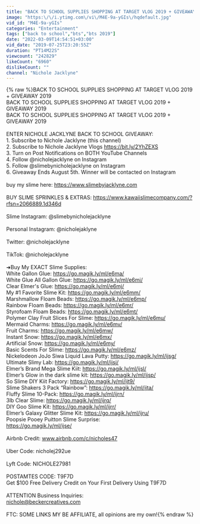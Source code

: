 ```yaml
---
title: "BACK TO SCHOOL SUPPLIES SHOPPING AT TARGET VLOG 2019 + GIVEAWAY 2019"
image: "https:\/\/i.ytimg.com\/vi\/M4E-9a-yGIs\/hqdefault.jpg"
vid_id: "M4E-9a-yGIs"
categories: "Entertainment"
tags: ["back to school","bts","bts 2019"]
date: "2022-03-09T14:54:51+03:00"
vid_date: "2019-07-25T23:20:55Z"
duration: "PT14M22S"
viewcount: "242829"
likeCount: "6960"
dislikeCount: ""
channel: "Nichole Jacklyne"
---
```

{% raw %}BACK TO SCHOOL SUPPLIES SHOPPING AT TARGET VLOG 2019 + GIVEAWAY 2019<br />BACK TO SCHOOL SUPPLIES SHOPPING AT TARGET VLOG 2019 + GIVEAWAY 2019<br />BACK TO SCHOOL SUPPLIES SHOPPING AT TARGET VLOG 2019 + GIVEAWAY 2019<br /><br />ENTER NICHOLE JACKLYNE BACK TO SCHOOL GIVEAWAY:<br />1. Subscribe to Nichole Jacklyne (this channel)<br />2. Subscribe to Nichole Jacklyne Vlogs <a rel="nofollow" target="blank" href="https://bit.ly/2YhZEXS">https://bit.ly/2YhZEXS</a><br />3. Turn on Post Notifications on BOTH YouTube Channels<br />4. Follow @nicholejacklyne on Instagram<br />5. Follow @slimebynicholejacklyne on Instagram<br />6. Giveaway Ends August 5th. Winner will be contacted on Instagram<br /><br />buy my slime here: <a rel="nofollow" target="blank" href="https://www.slimebyjacklyne.com">https://www.slimebyjacklyne.com</a> <br /><br />BUY SLIME SPRINKLES &amp; EXTRAS: <a rel="nofollow" target="blank" href="https://www.kawaiislimecompany.com/?rfsn=2066889.1d346d">https://www.kawaiislimecompany.com/?rfsn=2066889.1d346d</a><br /><br />Slime Instagram: @slimebynicholejacklyne<br /><br />Personal Instagram: @nicholejaklyne<br /><br />Twitter: @nicholejacklyne<br /><br />TikTok: @nicholejacklyne<br /><br />➜Buy My EXACT Slime Supplies:<br />White Gallon Glue: <a rel="nofollow" target="blank" href="https://go.magik.ly/ml/e6ma/">https://go.magik.ly/ml/e6ma/</a><br />White Glue All Gallon Glue: <a rel="nofollow" target="blank" href="https://go.magik.ly/ml/e6mi/">https://go.magik.ly/ml/e6mi/</a><br />Clear Elmer's Glue: <a rel="nofollow" target="blank" href="https://go.magik.ly/ml/e6mj/">https://go.magik.ly/ml/e6mj/</a><br />My #1 Favorite Slime Kit: <a rel="nofollow" target="blank" href="https://go.magik.ly/ml/e6mm/">https://go.magik.ly/ml/e6mm/</a><br />Marshmallow Floam Beads: <a rel="nofollow" target="blank" href="https://go.magik.ly/ml/e6mp/">https://go.magik.ly/ml/e6mp/</a><br />Rainbow Floam Beads: <a rel="nofollow" target="blank" href="https://go.magik.ly/ml/e6mr/">https://go.magik.ly/ml/e6mr/</a><br />Styrofoam Floam Beads: <a rel="nofollow" target="blank" href="https://go.magik.ly/ml/e6mt/">https://go.magik.ly/ml/e6mt/</a><br />Polymer Clay Fruit Slices For Slime: <a rel="nofollow" target="blank" href="https://go.magik.ly/ml/e6mu/">https://go.magik.ly/ml/e6mu/</a><br />Mermaid Charms: <a rel="nofollow" target="blank" href="https://go.magik.ly/ml/e6mv/">https://go.magik.ly/ml/e6mv/</a><br />Fruit Charms: <a rel="nofollow" target="blank" href="https://go.magik.ly/ml/e6mw/">https://go.magik.ly/ml/e6mw/</a><br />Instant Snow: <a rel="nofollow" target="blank" href="https://go.magik.ly/ml/e6mx/">https://go.magik.ly/ml/e6mx/</a><br />Artificial Snow: <a rel="nofollow" target="blank" href="https://go.magik.ly/ml/e6my/">https://go.magik.ly/ml/e6my/</a><br />Basic Scents For Slime: <a rel="nofollow" target="blank" href="https://go.magik.ly/ml/e6mz/">https://go.magik.ly/ml/e6mz/</a><br />Nickelodeon JoJo Siwa Liquid Lava Putty: <a rel="nofollow" target="blank" href="https://go.magik.ly/ml/ijsg/">https://go.magik.ly/ml/ijsg/</a><br />Ultimate Slimy Lab: <a rel="nofollow" target="blank" href="https://go.magik.ly/ml/ijsj/">https://go.magik.ly/ml/ijsj/</a><br />Elmer’s Brand Mega Slime Kiit: <a rel="nofollow" target="blank" href="https://go.magik.ly/ml/ijsl/">https://go.magik.ly/ml/ijsl/</a><br />Elmer’s Glow in the dark slime kit: <a rel="nofollow" target="blank" href="https://go.magik.ly/ml/ijsp/">https://go.magik.ly/ml/ijsp/</a><br />So Slime DIY Kiit Factory: <a rel="nofollow" target="blank" href="https://go.magik.ly/ml/ijt9/">https://go.magik.ly/ml/ijt9/</a><br />Slime Shakers 3 Pack “Rainbow”: <a rel="nofollow" target="blank" href="https://go.magik.ly/ml/ijta/">https://go.magik.ly/ml/ijta/</a><br />Fluffy Slime 10-Pack: <a rel="nofollow" target="blank" href="https://go.magik.ly/ml/ijrn/">https://go.magik.ly/ml/ijrn/</a><br />3lb Clear Slime: <a rel="nofollow" target="blank" href="https://go.magik.ly/ml/ijrq/">https://go.magik.ly/ml/ijrq/</a><br />DIY Goo Slime Kit: <a rel="nofollow" target="blank" href="https://go.magik.ly/ml/ijrr/">https://go.magik.ly/ml/ijrr/</a><br />Elmer’s Galaxy Glitter Slime Kit: <a rel="nofollow" target="blank" href="https://go.magik.ly/ml/ijru/">https://go.magik.ly/ml/ijru/</a><br />Poopsie Pooey Puitton Slime Surprise:<br /><a rel="nofollow" target="blank" href="https://go.magik.ly/ml/ijse/">https://go.magik.ly/ml/ijse/</a><br /><br />Airbnb Credit: www.airbnb.com/c/nicholes47<br /><br />Uber Code: nicholej292ue<br /><br />Lyft Code: NICHOLE27981<br /><br />POSTAMTES CODE: T9F7D<br />Get $100 Free Delivery Credit on Your First Delivery Using T9F7D<br /><br />ATTENTION Business Inquiries:<br />nichole@beckercreatives.com<br /><br />FTC: SOME LINKS MY BE AFFILIATE, all opinions are my own!{% endraw %}
